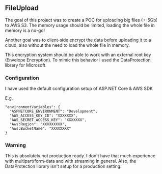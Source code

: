 ## FileUpload
The goal of this project was to create a POC for uploading big files (+-5Gb) to AWS S3.
The memory usage should be limited, loading the whole file in memory is a no-go!

Another goal was to client-side encrypt the data before uploading it to a cloud, also without the need to load the whole file in memory.

This encryption system should be able to work with an external root key (Envelope Encryption). To mimic this behavior I used the DataProtection library for Microsoft.

### Configuration
I have used the default configuration setup of ASP.NET Core & AWS SDK

E.g.
```
"environmentVariables": {
  "ASPNETCORE_ENVIRONMENT": "Development",
  "AWS_ACCESS_KEY_ID": "XXXXXXX",
  "AWS_SECRET_ACCESS_KEY": "XXXXXXX",
  "Aws:Region": "XXXXXXXXX",
  "Aws:BucketName": "XXXXXXXX"
}
```


### Warning
This is absolutely not production ready. I don't have that much experience with multipart/form-data and with streaming in general. Also, the DataProtection library isn't setup for a production setting. 
